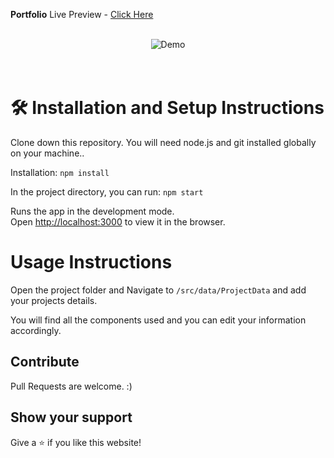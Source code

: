**Portfolio**
Live Preview - [Click Here](https://piyush425-is3svlr3o-piyush425.vercel.app/)

<br/>
<div align="center">
  <img alt="Demo" src="https://user-images.githubusercontent.com/78302050/141677566-a60373d6-f91d-48a4-b94f-e532e2b1167c.png" />
</div>
<br/>
<br/>

# 🛠 Installation and Setup Instructions

Clone down this repository. You will need node.js and git installed globally on your machine..

Installation: `npm install`

In the project directory, you can run: `npm start`

Runs the app in the development mode.\
Open [http://localhost:3000](http://localhost:3000) to view it in the browser.

# Usage Instructions

Open the project folder and Navigate to `/src/data/ProjectData` and add your projects details.

You will find all the components used and you can edit your information accordingly.

## Contribute

Pull Requests are welcome. :)

## Show your support

Give a ⭐ if you like this website!
